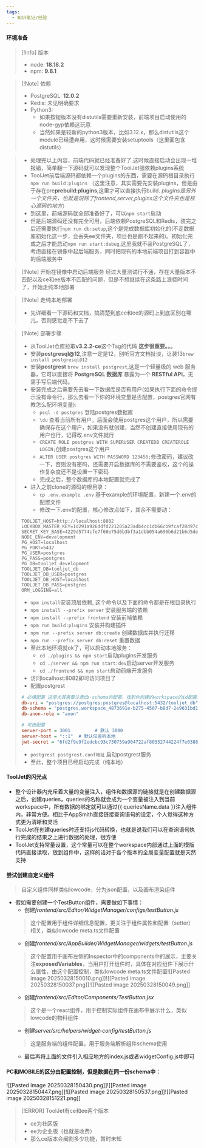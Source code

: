 ```yaml
---
tags:
  - 知识笔记/经验
---
```

#### 环境准备

>[!Info] 版本
>- node: **18.18.2**
>- npm: **9.8.1**

>[!Note] 依赖
>- PostgreSQL: **12.0.2**
>- Redis: 未见明确要求
>- Python3: 
>	- 如果按钮版本没有distutils需要重新安装，前端项目启动使用的node-gyp依赖这玩意
>	- 当然如果是较新的python3版本，比如3.12.x，那么distutils这个module已经遭弃用，这时候需要安装setuptools（这里面包含distutils）

> - 处理完以上内容，前端代码就已经准备好了,这时候直接启动会出现一堆报错，简单翻一下源码就可以发现整个ToolJet强依赖plugins系统
> - ToolJet前后端源码都依赖一个plugins的东西，需要在源码根目录执行`npm run build:plugins` （这里注意，其实需要先安装plugins，但是由于存在pre**prebuild:plugins**,这里才可以直接执行build. *plugins是另外一个文件夹，也就是说除了frontend,server,plugins这个文件夹也是核心源码的地方*）
> - 到这里，前端源码就全部准备好了，可以`npm start`启动
> - 但是后端源码还没有完全可用，后端依赖PostgreSQL和Redis，装完之后还需要执行`npm run db:setup`,这个是完成数据库初始化的(不走数据库初始化这一步，会丢失ee文件夹，项目也是跑不起来的)。初始化完成之后才能启动`npm run start:debug`,这里我就不装PostgreSQL了，考虑直接在镜像中起后端服务，同时把现有的本地前端项目打到容器中的后端服务中

>[!Note] 开始在镜像中启动后端服务
>经过大量测试行不通，存在大量版本不匹配以及ce和ee版本不匹配的问题，但是不想继续在这条路上浪费时间了，开始走纯本地部署

>[!Note] 走纯本地部署
>- 先详细看一下源码和文档，搞清楚到底ce和ee的源码上到底区别在哪儿，否则感觉走不下去了

>[!Note] 部署步骤
>- 从ToolJet仓库拉取**v3.2.2-ce**这个Tag的代码 **这步很重要。。。**
>- 安装**postgresql@12**,注意一定是12，别听官方文档扯淡，让装13`brew install postgresql@12`
>- 安装**postgrest** `brew install postgrest`,这是一个轻量级的 web 服务器，它可以直接将 **PostgreSQL 数据库** 暴露为一个 **RESTful API**，无需手写后端代码。
>- 安装完成之后需要先去看一下数据库是否有用户(如果执行下面的命令提示没有命令行，那么去看一下你的环境变量是否配置，postgres官网有教怎么配环境变量):
>	- `psql -d postgres` 登陆postgres数据库
>	- `\du` 查看当前所有用户，后面会使用postgres这个用户，所以需要确保存在这个用户，如果没有就创建，当然不创建直接使用现有的用户也行，记得改.env文件就行
>	- `CREATE ROLE postgres WITH SUPERUSER CREATEDB CREATEROLE LOGIN;`创建postgres这个用户
>	- `ALTER USER postgres WITH PASSWORD 123456;`修改密码，建议改一下，否则没有密码，还需要开启数据库的不需要鉴权，这个的操作复杂度还不是设置一下密码
>	- 完成之后，整个数据库的本地配置就完成了
>- 进入之前clone的源码的根目录：
>	- `cp .env.example .env` 基于example的环境配置，新建一个.env的配置文件
>	- 修改一下.env的配置，核心修改点如下，其余不需要动：
> ```dotenv
> TOOLJET_HOST=http://localhost:8082  
> LOCKBOX_MASTER_KEY=1d291a926ddfd221205a23adb4cc1db66cb9fcaf28d97c8c1950e3538e3b9281  
> SECRET_KEY_BASE=4229d5774cfe7f60e75d6b3bf3a1dbb054a696b6d21b6d5de7b73291899797a222265e12c0a8e8d844f83ebacdf9a67ec42584edf1c2b23e1e7813f8a3339041  
> NODE_ENV=development
> PG_HOST=localhost  
> PG_PORT=5432  
> PG_USER=postgres  
> PG_PASS=postgres  
> PG_DB=tooljet_development  
> TOOLJET_DB=tooljet_db  
> TOOLJET_DB_USER=postgres  
> TOOLJET_DB_HOST=localhost  
> TOOLJET_DB_PASS=postgres  
> ORM_LOGGING=all
> ```
> 	- `npm install`安装顶层依赖, 这个命令以及下面的命令都是在根目录执行
> 	- `npm install --prefix server` 安装服务端的依赖
> 	- `npm install --prefix frontend` 安装前端依赖
> 	- `npm run build:plugins` 安装并构建插件
> 	- `npm run --prefix server db:create` 创建数据库并执行迁移
> 	- `npm run --prefix server db:reset` 重置数据
> 	- 至此本地环境就ok了，可以启动本地服务：
> 		- `cd ./plugins && npm start`启动plugins开发服务
> 		- `cd ./server && npm run start:dev`启动server开发服务
> 		- `cd ./frontend && npm start`启动前端开发服务
> 	- 访问localhost:8082即可访问项目了
> - 配置postgrest
> ```ini
> # 必填配置 这里尤其需要注意db-schema的配置，找到你创建的workspace的id配置到里面，否则会出现一堆问题
> db-uri = "postgres://postgres:postgres@localhost:5432/tooljet_db"  # 示例：postgres://postgres:pass@localhost:5432/mydb
> db-schema = "postgres,workspace_4873691e-b275-4507-b8d7-2e9631bd17f3,public"
> db-anon-role = "anon"
> 
> # 可选配置
> server-port = 3001         # 默认 3000
> server-host = "::1"  # 默认仅监听本地
> jwt-secret = "6fd2f9e9f2edcbc93c730759a904722af80332744224f7e038891dc89d491af7"  # 如果需要 JWT 认证
> ```
> - `postgrest postgrest.conf地址` 启动postgrest服务
> - 至此，整个项目已经启动完成（纯本地）

#### ToolJet的闪光点
- 整个设计器内充斥着大量的变量注入，组件和数据源的链接就是在创建数据源之后，创建queries，queries的名称就会成为一个变量被注入到当前workspace中，所有数据的绑定就可以通过{{ queriesName.data }}注入组件内，非常方便。相比于AppSmith直接链接查询语句的设定，个人觉得这种方式更为清晰和灵活
- ToolJet在创建queries时还支持js代码转换，也就是说我们可以在查询语句执行完成的结果之上进行数据的处理，很方便
- ToolJet支持常量设置，这个常量可以在整个workspace内部通过上面的模版代码直接读取，放到组件中，这样的话对于各个版本的全局变量配置就是天然支持

#### 尝试创建自定义组件

>自定义组件同样类似lowcode，分为json配置，以及画布渲染组件

- 假如需要创建一个TestButton组件，需要做如下事情：
	- 创建*frontend/src/Editor/WidgetManager/configs/testButton.js*
	> 这个配置用于组件详细信息配置，更关注于组件属性和配置（setter）相关，类似lowcode meta.ts文件配置
	- 创建*frontend/src/AppBuilder/WidgetManager/widgets/testButton.js*
	> 这个配置用于画布左侧的Inspector中的components中的展示，主要关注**exposedVariables**，当用户打开组件时，具体在对应组件下展示什么属性，由这个配置控制，类似lowcode meta.ts文件配置![[Pasted image 20250328150010.png]]![[Pasted image 20250328150037.png]]![[Pasted image 20250328150049.png]]
	- 创建*frontend/src/Editor/Components/TestButton.jsx*
	> 这个是一个react组件，用于控制实际组件在画布中展示什么，类似lowcode的物料组件
	- 创建*server/src/helpers/widget-config/testButton.js*
	> 这是服务端的组件配置，用于服务端解析组件schema使用
	- 最后再将上面的文件引入相应地方的index.js或者widgetConfig.js中即可

#### PC和MOBILE的区分由配置控制，但是数据在同一份schema中：
![[Pasted image 20250328150430.png]]![[Pasted image 20250328150447.png]]![[Pasted image 20250328150537.png]]![[Pasted image 20250328151221.png]]

>[!ERROR] ToolJet有ce和ee两个版本
>- ce为社区版
>- ee为企业版（也就是收费）
>- 那么ce版本会阉割多少功能，暂时未知
